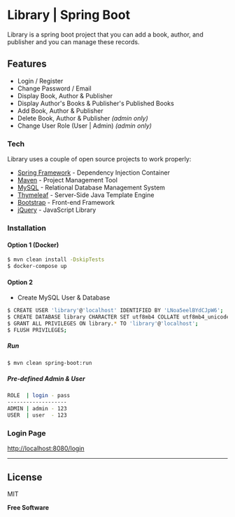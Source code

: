 
# Library | Spring Boot
Library  is a spring boot project that you can add a book, author, and publisher and you can manage these records.

## Features
- Login / Register
- Change Password / Email
- Display Book, Author & Publisher
- Display Author's Books & Publisher's Published Books
- Add Book, Author & Publisher
- Delete Book, Author & Publisher _(admin only)_
- Change User Role (User | Admin) _(admin only)_

### Tech
Library uses a couple of open source projects to work properly:
* [Spring Framework](https://spring.io/) - Dependency Injection Container
* [Maven](https://maven.apache.org/) - Project Management Tool
* [MySQL](https://www.mysql.com/) - Relational Database Management System
* [Thymeleaf](https://www.thymeleaf.org/) - Server-Side Java Template Engine
* [Bootstrap](https://getbootstrap.com/) - Front-end Framework 
* [jQuery](https://jquery.com/) - JavaScript Library

### Installation

#### Option 1 (Docker)
```sh
$ mvn clean install -DskipTests
$ docker-compose up
```
#### Option 2 
 - Create MySQL User & Database
```sh
$ CREATE USER 'library'@'localhost' IDENTIFIED BY 'LNoa5eelBYdCJpW6';
$ CREATE DATABASE library CHARACTER SET utf8mb4 COLLATE utf8mb4_unicode_ci;
$ GRANT ALL PRIVILEGES ON library.* TO 'library'@'localhost';
$ FLUSH PRIVILEGES;
```
##### Run
```sh
$ mvn clean spring-boot:run
```

##### Pre-defined Admin & User
```sh
ROLE  | login - pass
-------------------
ADMIN | admin - 123
USER  | user  - 123
```
### Login Page
[http://localhost:8080/login](http://localhost:8080/login)

---

License
----

MIT


**Free Software**
